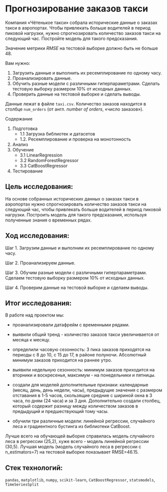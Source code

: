# Прогнозирование заказов такси

Компания «Чётенькое такси» собрала исторические данные о заказах такси в аэропортах. Чтобы привлекать больше водителей в период пиковой нагрузки, нужно спрогнозировать количество заказов такси на следующий час. Постройте модель для такого предсказания.

Значение метрики *RMSE* на тестовой выборке должно быть не больше 48.

Вам нужно:

1. Загрузить данные и выполнить их ресемплирование по одному часу.
2. Проанализировать данные.
3. Обучить разные модели с различными гиперпараметрами. Сделать тестовую выборку размером 10% от исходных данных.
4. Проверить данные на тестовой выборке и сделать выводы.


Данные лежат в файле `taxi.csv`. Количество заказов находится в столбце `num_orders` (от англ. *number of orders*, «число заказов»).

Содержание

1.  Подготовка
    - 1.1  Загрузка библиотек и датасетов
    - 1.2.  Ресемплирование и проверка на монотонность
2.  Анализ
3.  Обучение
    - 3.1  LinearRegression
    - 3.2  RandomForestRegressor
    - 3.3  CatBoostRegressor
4.  Тестирование


## Цель исследования:

На основе собранных исторических данных о заказах такси в аэропортах нужно спрогнозировать количество заказов такси на следующий час, чтобы привлекать больше водителей в период пиковой нагрузки. Построить модель для такого предсказания, используя полученные знания о временных рядах.

## Ход исследования:

Шаг 1. Загрузим данные и выполним их ресемплирование по одному часу.

Шаг 2. Проанализируем данные.

Шаг 3. Обучим разные модели с различными гиперпараметрами. Сделаем тестовую выборку размером 10% от исходных данных.

Шаг 4. Проверим данные на тестовой выборке и сделаем выводы.

## Итог исследования:

В работе над проектом мы:

*    проанализировали датафрейм с временными рядами.

*   выявили общий тренд - количество заказов такси увеличивается от месяца к месяцу.

*    определили часовую сезонность: 3 пика заказов приходятся на периоды с 8 до 10, с 15 до 17, в районе полуночи. Абсолютный минимум заказов приходится на раннее утро.

*    выявили недельную сезонность: минимум заказов приходится на вторники и воскресенья, максимум - на понедельники и пятницы.

*    создали для моделей дополнительные признаки: календарные (месяц, день, день недели, часы), предыдущие значения с размером отставания в 1-5 часов, скользящие средние с шириной окна в 3 часа, по дням (24 часа) и за 3 дня. Дополнительно создали столбец, который содержит разницу между количеством заказов в предыдущий и предшествующий тому часы.

*   обучили три различные модели: линейной регрессии, случайного леса и градиентного бустинга из библиотеки CatBoost.

Лучше всего на обучающей выборке справилась модель случайного леса в регрессии (25,2), хуже всего - модель линейной регрессии (30,5). Лучшая модель (модель случайного леса в регрессии с n_estimators=7) на тестовой выборке показывает RMSE=46.15.

## Стек технологий:

`pandas`, `matplotlib`, `numpy`, `scikit-learn`, `CatBoostRegressor`, `statsmodels`, `TimeSeriesSplit`

